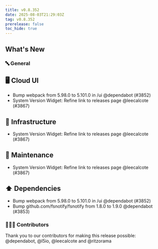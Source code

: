 ```yaml
---
title: v0.8.352
date: 2025-08-03T21:29:03Z
tag: v0.8.352
prerelease: false
toc_hide: true
---
```


## What's New
### 🔤 General
## 🖥 Cloud UI

- Bump webpack from 5.98.0 to 5.101.0 in /ui @dependabot (#3852)
- System Version Widget: Refine link to releases page @leecalcote (#3867)

## 🦴 Infrastructure

- System Version Widget: Refine link to releases page @leecalcote (#3867)

## 🧰 Maintenance

- System Version Widget: Refine link to releases page @leecalcote (#3867)

## ⬆️ Dependencies

- Bump webpack from 5.98.0 to 5.101.0 in /ui @dependabot (#3852)
- Bump github.com/fsnotify/fsnotify from 1.8.0 to 1.9.0 @dependabot (#3853)

### 👨🏽‍💻 Contributors

Thank you to our contributors for making this release possible:
@dependabot, @l5io, @leecalcote and @ritzorama

